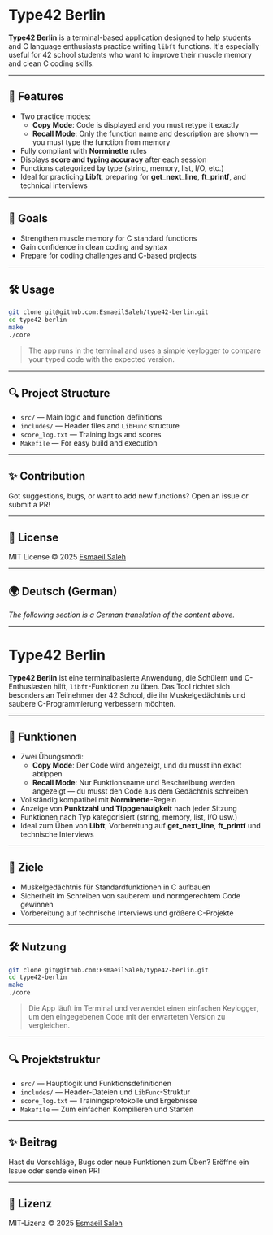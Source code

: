 # Type42 Berlin

**Type42 Berlin** is a terminal-based application designed to help students and C language enthusiasts practice writing `libft` functions. It's especially useful for 42 school students who want to improve their muscle memory and clean C coding skills.

---

## 🎯 Features

- Two practice modes:
  - **Copy Mode**: Code is displayed and you must retype it exactly
  - **Recall Mode**: Only the function name and description are shown — you must type the function from memory
- Fully compliant with **Norminette** rules
- Displays **score and typing accuracy** after each session
- Functions categorized by type (string, memory, list, I/O, etc.)
- Ideal for practicing **Libft**, preparing for **get_next_line**, **ft_printf**, and technical interviews

---

## 🧠 Goals

- Strengthen muscle memory for C standard functions
- Gain confidence in clean coding and syntax
- Prepare for coding challenges and C-based projects

---

## 🛠 Usage

```bash
git clone git@github.com:EsmaeilSaleh/type42-berlin.git
cd type42-berlin
make
./core
```

> The app runs in the terminal and uses a simple keylogger to compare your typed code with the expected version.

---

## 🔍 Project Structure

- `src/` — Main logic and function definitions
- `includes/` — Header files and `LibFunc` structure
- `score_log.txt` — Training logs and scores
- `Makefile` — For easy build and execution

---

## ✨ Contribution

Got suggestions, bugs, or want to add new functions? Open an issue or submit a PR!

---

## 🧾 License

MIT License © 2025 [Esmaeil Saleh](https://www.linkedin.com/in/esmaeil-saleh/)

---

## 🌍 Deutsch (German)

_The following section is a German translation of the content above._

---

# Type42 Berlin

**Type42 Berlin** ist eine terminalbasierte Anwendung, die Schülern und C-Enthusiasten hilft, `libft`-Funktionen zu üben. Das Tool richtet sich besonders an Teilnehmer der 42 School, die ihr Muskelgedächtnis und saubere C-Programmierung verbessern möchten.

---

## 🎯 Funktionen

- Zwei Übungsmodi:
  - **Copy Mode**: Der Code wird angezeigt, und du musst ihn exakt abtippen
  - **Recall Mode**: Nur Funktionsname und Beschreibung werden angezeigt — du musst den Code aus dem Gedächtnis schreiben
- Vollständig kompatibel mit **Norminette**-Regeln
- Anzeige von **Punktzahl und Tippgenauigkeit** nach jeder Sitzung
- Funktionen nach Typ kategorisiert (string, memory, list, I/O usw.)
- Ideal zum Üben von **Libft**, Vorbereitung auf **get_next_line**, **ft_printf** und technische Interviews

---

## 🧠 Ziele

- Muskelgedächtnis für Standardfunktionen in C aufbauen
- Sicherheit im Schreiben von sauberem und normgerechtem Code gewinnen
- Vorbereitung auf technische Interviews und größere C-Projekte

---

## 🛠 Nutzung

```bash
git clone git@github.com:EsmaeilSaleh/type42-berlin.git
cd type42-berlin
make
./core
```

> Die App läuft im Terminal und verwendet einen einfachen Keylogger, um den eingegebenen Code mit der erwarteten Version zu vergleichen.

---

## 🔍 Projektstruktur

- `src/` — Hauptlogik und Funktionsdefinitionen
- `includes/` — Header-Dateien und `LibFunc`-Struktur
- `score_log.txt` — Trainingsprotokolle und Ergebnisse
- `Makefile` — Zum einfachen Kompilieren und Starten

---

## ✨ Beitrag

Hast du Vorschläge, Bugs oder neue Funktionen zum Üben? Eröffne ein Issue oder sende einen PR!

---

## 🧾 Lizenz

MIT-Lizenz © 2025 [Esmaeil Saleh](https://www.linkedin.com/in/esmaeil-saleh/)
